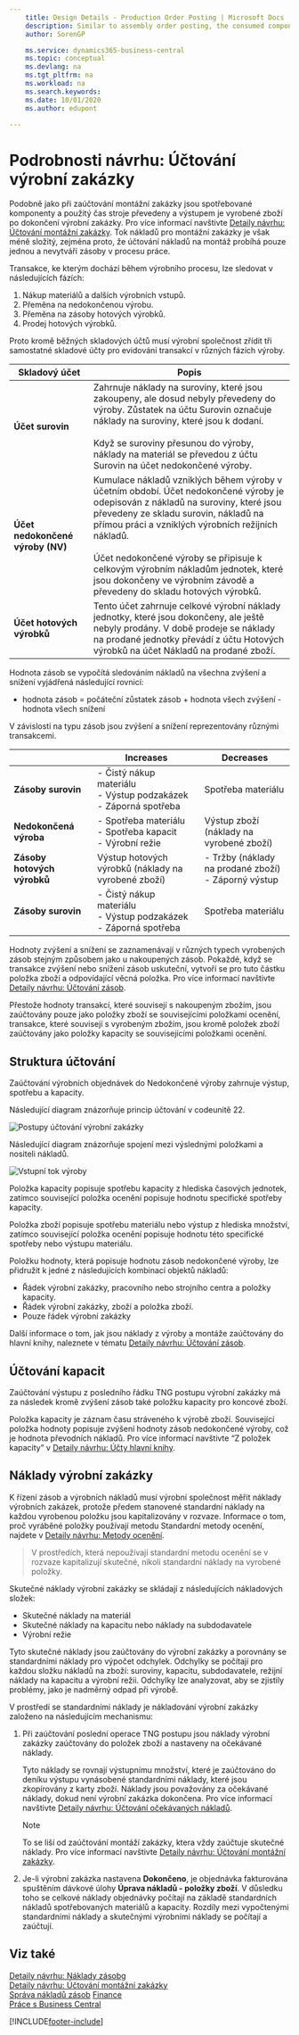 ```yaml
---
    title: Design Details - Production Order Posting | Microsoft Docs
    description: Similar to assembly order posting, the consumed components and the used machine time are converted and output as the produced item when the production order is finished.
    author: SorenGP

    ms.service: dynamics365-business-central
    ms.topic: conceptual
    ms.devlang: na
    ms.tgt_pltfrm: na
    ms.workload: na
    ms.search.keywords:
    ms.date: 10/01/2020
    ms.author: edupont

---
```

# Podrobnosti návrhu: Účtování výrobní zakázky
Podobně jako při zaúčtování montážní zakázky jsou spotřebované komponenty a použitý čas stroje převedeny a výstupem je vyrobené zboží po dokončení výrobní zakázky. Pro více informací navštivte [Detaily návrhu: Účtování montážní zakázky](design-details-assembly-order-posting.md). Tok nákladů pro montážní zakázky je však méně složitý, zejména proto, že účtování nákladů na montáž probíhá pouze jednou a nevytváří zásoby v procesu práce.


Transakce, ke kterým dochází během výrobního procesu, lze sledovat v následujících fázích:

1. Nákup materiálů a dalších výrobních vstupů.
2. Přeměna na nedokončenou výrobu.
3. Přeměna na zásoby hotových výrobků.
4. Prodej hotových výrobků.

Proto kromě běžných skladových účtů musí výrobní společnost zřídit tři samostatné skladové účty pro evidování transakcí v různých fázích výroby.

| Skladový účet | Popis |
|-----------------------|---------------------------------------|  
| **Účet surovin** | Zahrnuje náklady na suroviny, které jsou zakoupeny, ale dosud nebyly převedeny do výroby. Zůstatek na účtu Surovin označuje náklady na suroviny, které jsou k dodaní.<br /><br /> Když se suroviny přesunou do výroby, náklady na materiál se převedou z účtu Surovin na účet nedokončené výroby. |
| **Účet nedokončené výroby (NV)** | Kumulace nákladů vzniklých během výroby v účetním období. Účet nedokončené výroby je odepisován z nákladů na suroviny, které jsou převedeny ze skladu surovin, nákladů na přímou práci a vzniklých výrobních režijních nákladů.<br /><br /> Účet nedokončené výroby se připisuje k celkovým výrobním nákladům jednotek, které jsou dokončeny ve výrobním závodě a převedeny do skladu hotových výrobků. |
| **Účet hotových výrobků** | Tento účet zahrnuje celkové výrobní náklady jednotky, které jsou dokončeny, ale ještě nebyly prodány. V době prodeje se náklady na prodané jednotky převádí z účtu Hotových výrobků na účet Nákladů na prodané zboží. |

Hodnota zásob se vypočítá sledováním nákladů na všechna zvýšení a snížení vyjádřená následující rovnicí:

* hodnota zásob = počáteční zůstatek zásob + hodnota všech zvýšení - hodnota všech snížení

V závislosti na typu zásob jsou zvýšení a snížení reprezentovány různými transakcemi.

||Increases|Decreases|  
|-|---------------|---------------|  
|**Zásoby surovin**|-   Čistý nákup materiálu<br />-   Výstup podzakázek<br />-   Záporná spotřeba|Spotřeba materiálu|  
|**Nedokončená výroba**|-   Spotřeba materiálu<br />-   Spotřeba kapacit<br />-   Výrobní režie|Výstup zboží (náklady na vyrobené zboží)|  
|**Zásoby hotových výrobků**|Výstup hotových výrobků (náklady na vyrobené zboží)|-   Tržby (náklady na prodané zboží)<br />-   Záporný výstup|  
|**Zásoby surovin**|-   Čistý nákup materiálu<br />-   Výstup podzakázek<br />-   Záporná spotřeba|Spotřeba materiálu|

Hodnoty zvýšení a snížení se zaznamenávají v různých typech vyrobených zásob stejným způsobem jako u nakoupených zásob. Pokaždé, když se transakce zvýšení nebo snížení zásob uskuteční, vytvoří se pro tuto částku položka zboží a odpovídající věcná položka. Pro více informací navštivte [Detaily návrhu: Účtování zásob](design-details-inventory-posting.md).

Přestože hodnoty transakcí, které souvisejí s nakoupeným zbožím, jsou zaúčtovány pouze jako položky zboží se souvisejícími položkami ocenění, transakce, které souvisejí s vyrobeným zbožím, jsou kromě položek zboží zaúčtovány jako položky kapacity se souvisejícími položkami ocenění.

## Struktura účtování
Zaúčtování výrobních objednávek do Nedokončené výroby zahrnuje výstup, spotřebu a kapacity.

Následující diagram znázorňuje princip účtování v codeunitě 22.

![Postupy účtování výrobní zakázky](media/design_details_inventory_costing_14_production_posting_1.png "Postupy účtování výrobní zakázky")

Následující diagram znázorňuje spojení mezi výslednými položkami a nositeli nákladů.

![Vstupní tok výroby](media/design_details_inventory_costing_14_production_posting_2.png "Vstupní tok výroby")

Položka kapacity popisuje spotřebu kapacity z hlediska časových jednotek, zatímco související položka ocenění popisuje hodnotu specifické spotřeby kapacity.

Položka zboží popisuje spotřebu materiálu nebo výstup z hlediska množství, zatímco související položka ocenění popisuje hodnotu této specifické spotřeby nebo výstupu materiálu.

Položku hodnoty, která popisuje hodnotu zásob nedokončené výroby, lze přidružit k jedné z následujících kombinací objektů nákladů:

- Řádek výrobní zakázky, pracovního nebo strojního centra a položky kapacity.
- Řádek výrobní zakázky, zboží a položka zboží.
- Pouze řádek výrobní zakázky

Další informace o tom, jak jsou náklady z výroby a montáže zaúčtovány do hlavní knihy, naleznete v tématu [Detaily návrhu: Účtování zásob](design-details-inventory-posting.md).

## Účtování kapacit
Zaúčtování výstupu z posledního řádku TNG postupu výrobní zakázky má za následek kromě zvýšení zásob také položku kapacity pro koncové zboží.

Položka kapacity je záznam času stráveného k výrobě zboží. Související položka hodnoty popisuje zvýšení hodnoty zásob nedokončené výroby, což je hodnota převodních nákladů. Pro více informací navštivte “Z položek kapacity” v [Detaily návrhu: Účty hlavní knihy](design-details-accounts-in-the-general-ledger.md).

## Náklady výrobní zakázky
K řízení zásob a výrobních nákladů musí výrobní společnost měřit náklady výrobních zakázek, protože předem stanovené standardní náklady na každou vyrobenou položku jsou kapitalizovány v rozvaze. Informace o tom, proč vyráběné položky používají metodu Standardní metody ocenění, najdete v [Detaily návrhu: Metody ocenění](design-details-costing-methods.md).

> V prostředích, která nepoužívají standardní metodu ocenění se v rozvaze kapitalizují skutečné, nikoli standardní náklady na vyrobené položky.

Skutečné náklady výrobní zakázky se skládají z následujících nákladových složek:

- Skutečné náklady na materiál
- Skutečné náklady na kapacitu nebo náklady na subdodavatele
- Výrobní režie

Tyto skutečné náklady jsou zaúčtovány do výrobní zakázky a porovnány se standardními náklady pro výpočet odchylek. Odchylky se počítají pro každou složku nákladů na zboží: suroviny, kapacitu, subdodavatele, režijní náklady na kapacitu a výrobní režii. Odchylky lze analyzovat, aby se zjistily problémy, jako je nadměrný odpad při výrobě.

V prostředí se standardními náklady je nákladování výrobní zakázky založeno na následujícím mechanismu:

1. Při zaúčtování poslední operace TNG postupu jsou náklady výrobní zakázky zaúčtovány do položek zboží a nastaveny na očekávané náklady.

   Tyto náklady se rovnají výstupnímu množství, které je zaúčtováno do deníku výstupu vynásobené standardními náklady, které jsou zkopírovány z karty zboží. Náklady jsou považovány za očekávané náklady, dokud není výrobní zakázka dokončena. Pro více informací navštivte [Detaily návrhu: Účtování očekávaných nákladů](design-details-expected-cost-posting.md).

   > [!NOTE]  
   > To se liší od zaúčtování montáží zakázky, ktera vždy zaúčtuje skutečné náklady. Pro více informací navštivte [Detaily návrhu: Účtování montážní zakázky](design-details-assembly-order-posting.md).
2. Je-li výrobní zakázka nastavena **Dokončeno**, je objednávka fakturována spuštěním dávkové úlohy **Úprava nákladů - položky zboží**. V důsledku toho se celkové náklady objednávky počítají na základě standardních nákladů spotřebovaných materiálů a kapacity. Rozdíly mezi vypočtenými standardními náklady a skutečnými výrobními náklady se počítají a zaúčtují.

## Viz také
[Detaily návrhu: Náklady zásobg](design-details-inventory-costing.md)   
[Detaily návrhu: Účtování montážní zakázky](design-details-assembly-order-posting.md)  
[Správa nákladů zásob](finance-manage-inventory-costs.md)
[Finance](finance.md)  
[Práce s Business Central](ui-work-product.md)


[!INCLUDE[footer-include](includes/footer-banner.md)]